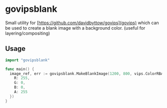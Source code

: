 # govipsblank
Small utility for [https://github.com/davidbyttow/govips](govips) which can be used to create a blank image with a background color. (useful for layering/compositing)  

## Usage
```go
import "govipsblank"

func main() {
  image_ref, err := govipsblank.MakeBlankImage(1200, 800, vips.ColorRBA{
    R: 255,
    G: 0,
    B: 0,
    A: 255
  })
}
```
